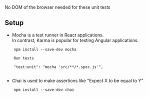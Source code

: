 
No DOM of the browser needed for these unit tests

## Setup
- Mocha is a test runner in React applications.  
In contrast, Karma is popular for testing Angular applications.
```
    npm install --save-dev mocha
```
        Run tests
```
    "test:unit": "mocha 'src/**/*.spec.js'",
        
```

- Chai is used to make assertions like "Expect X to be equal to Y"
```
    npm install --save-dev chai
```

